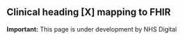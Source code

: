 ## Clinical heading [X] mapping to FHIR

  <div markdown="span" class="alert alert-warning" role="alert"><i class="fa fa-warning"></i><b> Important:</b> This page is under development by NHS Digital</div>